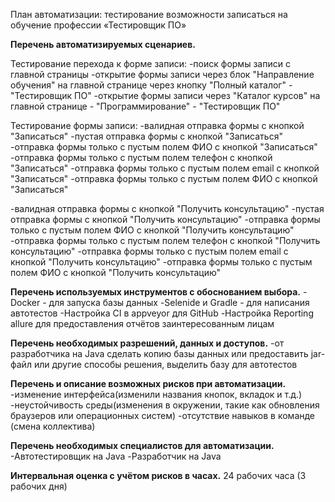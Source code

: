 План автоматизации: тестирование возможности записаться на обучение профессии «Тестировщик ПО»

**Перечень автоматизируемых сценариев.**

Тестирование перехода к форме записи:
    -поиск формы записи с главной страницы
    -открытие формы записи через блок "Направление обучения" на главной странице через кнопку "Полный каталог" - "Тестировщик ПО"
    -открытие формы записи через "Каталог курсов" на главной странице - "Программирование" - "Тестировщик ПО"

Тестирование формы записи:
    -валидная отправка формы с кнопкой "Записаться"
    -пустая отправка формы с кнопкой "Записаться"
-отправка формы только с пустым полем ФИО с кнопкой "Записаться"
-отправка формы только с пустым полем телефон с кнопкой "Записаться"
-отправка формы только с пустым полем email с кнопкой "Записаться"
-отправка формы только с пустым полем ФИО с кнопкой "Записаться"

-валидная отправка формы с кнопкой "Получить консультацию"
-пустая отправка формы с кнопкой "Получить консультацию"
-отправка формы только с пустым полем ФИО с кнопкой "Получить консультацию"
-отправка формы только с пустым полем телефон с кнопкой "Получить консультацию"
-отправка формы только с пустым полем email с кнопкой "Получить консультацию"
-отправка формы только с пустым полем ФИО с кнопкой "Получить консультацию"


**Перечень используемых инструментов с обоснованием выбора.**
-Docker - для запуска базы данных
-Selenide и Gradle - для написания автотестов
-Настройка CI в appveyor для GitHub
-Настройка Reporting allure для предоставления отчётов заинтересованным лицам


**Перечень необходимых разрешений, данных и доступов.**
-от разработчика на Java сделать копию базы данных или предоставить jar-файл или другие способы решения, выделить базу для автотестов


**Перечень и описание возможных рисков при автоматизации.**
-изменение интерфейса(изменили названия кнопок, вкладок и т.д.)
-неустойчивость среды(изменения в окружении, такие как обновления браузеров или операционных систем)
-отсутствие навыков в команде (смена коллектива)


**Перечень необходимых специалистов для автоматизации.**
-Автотестировщик на Java
-Разработчик на Java


**Интервальная оценка с учётом рисков в часах.**
24 рабочих часа (3 рабочих дня)
